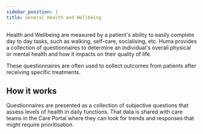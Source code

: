```yaml
---
sidebar_position: 1
title: General Health and Wellbeing
---
```


Health and Wellbeing are measured by a patient's ability to easily complete day to day tasks, such as walking, self-care, socialising, etc. Huma provides a collection of questionnaires to determine an individual's overall physical or mental health and how it impacts on their quality of life. 

These questionnaires are often used to collect outcomes from patients after receiving specific treatments. 

## How it works

Questionnaires are presented as a collection of subjective questions that assess levels of health in daily functions. That data is shared with care teams in the Care Portal where they can look for trends and responses that might require prioritisation.


